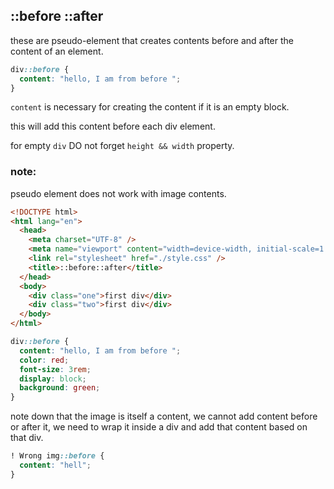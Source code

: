 ## ::before ::after

these are pseudo-element that creates contents before and after the content of an element.

```css
div::before {
  content: "hello, I am from before ";
}
```

`content` is necessary for creating the content if it is an empty block.

this will add this content before each div element.

for empty `div` DO not forget `height && width` property.

### note:

pseudo element does not work with image contents.

```html
<!DOCTYPE html>
<html lang="en">
  <head>
    <meta charset="UTF-8" />
    <meta name="viewport" content="width=device-width, initial-scale=1.0" />
    <link rel="stylesheet" href="./style.css" />
    <title>::before::after</title>
  </head>
  <body>
    <div class="one">first div</div>
    <div class="two">first div</div>
  </body>
</html>
```

```css
div::before {
  content: "hello, I am from before ";
  color: red;
  font-size: 3rem;
  display: block;
  background: green;
}
```

note down that the image is itself a content, we cannot add content before or after it,
we need to wrap it inside a div and add that content based on that div.

```css
! Wrong img::before {
  content: "hell";
}
```
